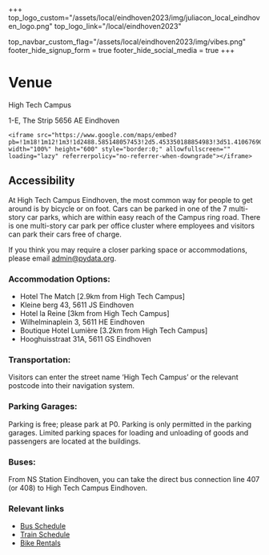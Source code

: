 +++
top_logo_custom="/assets/local/eindhoven2023/img/juliacon_local_eindhoven_logo.png"
top_logo_link="/local/eindhoven2023"

top_navbar_custom_flag="/assets/local/eindhoven2023/img/vibes.png"
footer_hide_signup_form = true
footer_hide_social_media = true
+++

# Venue

High Tech Campus

1-E, The Strip
5656 AE Eindhoven

~~~
<iframe src="https://www.google.com/maps/embed?pb=!1m18!1m12!1m3!1d2488.585148057453!2d5.453350188854983!3d51.41067690000001!2m3!1f0!2f0!3f0!3m2!1i1024!2i768!4f13.1!3m3!1m2!1s0x47c6d9b8ce4e1b1d%3A0x496bf1ef05c6cf3!2sDe%20Strip!5e0!3m2!1sen!2snl!4v1688200981116!5m2!1sen!2snl" width="100%" height="600" style="border:0;" allowfullscreen="" loading="lazy" referrerpolicy="no-referrer-when-downgrade"></iframe>
~~~

## Accessibility

At High Tech Campus Eindhoven, the most common way for people to get around is by bicycle or on foot. Cars can be parked in one of the 7 multi-story car parks, which are within easy reach of the Campus ring road. There is one multi-story car park per office cluster where employees and visitors can park their cars free of charge.

If you think you may require a closer parking space or accommodations, please email [admin@pydata.org](mailto:admin@pydata.org).

### Accommodation Options: 

- Hotel The Match [2.9km from High Tech Campus]
- Kleine berg 43, 5611 JS Eindhoven
- Hotel la Reine [3km from High Tech Campus]
- Wilhelminaplein 3, 5611 HE Eindhoven
- Boutique Hotel Lumière [3.2km from High Tech Campus]
- Hooghuisstraat 31A, 5611 GS Eindhoven

### Transportation:
Visitors can enter the street name ‘High Tech Campus’ or the relevant postcode into their navigation system.

### Parking Garages:
Parking is free; please park at P0. Parking is only permitted in the parking garages. Limited parking spaces for loading and unloading of goods and passengers are located at the buildings.

### Buses:
From NS Station Eindhoven, you can take the direct bus connection line 407 (or 408) to High Tech Campus Eindhoven. 

### Relevant links

- [Bus Schedule](https://9292.nl/en)
- [Train Schedule](https://www.ns.nl/en)
- [Bike Rentals](https://www.ns.nl/en/door-to-door/ov-fiets)
